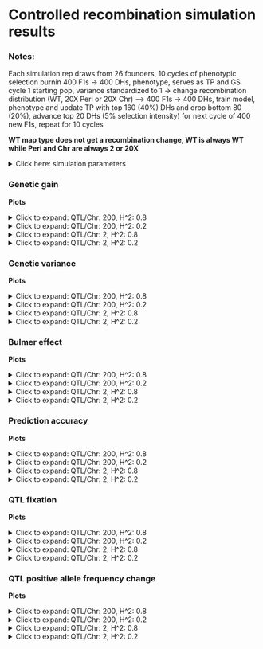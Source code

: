 Controlled recombination simulation results
================

### Notes:

Each simulation rep draws from 26 founders, 10 cycles of phenotypic
selection burnin 400 F1s -&gt; 400 DHs, phenotype, serves as TP and GS
cycle 1 starting pop, variance standardized to 1 -&gt; change
recombination distribution (WT, 20X Peri or 20X Chr) –&gt; 400 F1s -&gt;
400 DHs, train model, phenotype and update TP with top 160 (40%) DHs and
drop bottom 80 (20%), advance top 20 DHs (5% selection intensity) for
next cycle of 400 new F1s, repeat for 10 cycles

**WT map type does not get a recombination change, WT is always WT while
Peri and Chr are always 2 or 20X**

<details>
<summary>
Click here: simulation parameters
</summary>

#### Variables:

**Recombination:** WT, 2X or 20X  
**Genetic map change:** WT, Pericentromere or Chromosome  
**Repulsion:** 1:5  
**QTL type:** Random or deleterious variant **Heritability:** 0.2 or
0.8  
**QTL per Chr:** 2 or 200  
**Relationship matrix:** genomewide or causal variant

#### Load packages and data

``` r
library(tidyverse)
library(data.table)
library(kableExtra)
library(ggsci)

# anova and summary plot functions
source("https://raw.githubusercontent.com/etaagen/dissertation_chapter_4/main/Supplementary_1/master_functions/summary_stats.R")

gg <- fread("https://raw.githubusercontent.com/etaagen/dissertation_chapter_4/main/Supplementary_2/results_S2.1/f_gg.csv") %>% as.data.frame()
gv <- fread("https://raw.githubusercontent.com/etaagen/dissertation_chapter_4/main/Supplementary_2/results_S2.1/f_gv.csv") %>% as.data.frame()
pa <- fread("https://raw.githubusercontent.com/etaagen/dissertation_chapter_4/main/Supplementary_2/results_S2.1/f_pa.csv") %>% as.data.frame()
be <- fread("https://raw.githubusercontent.com/etaagen/dissertation_chapter_4/main/Supplementary_2/results_S2.1/f_be.csv") %>% as.data.frame()
# be `value` is 2-fold higher than it should be (ASR does not know how to treat VarA/GenicVarA for DH)
be$value <- be$value/2
qtl <- fread("https://raw.githubusercontent.com/etaagen/dissertation_chapter_4/main/Supplementary_2/results_S2.1/f_qtl.csv") %>% as.data.frame()
qtl_af <- fread("https://raw.githubusercontent.com/etaagen/dissertation_chapter_4/main/Supplementary_2/results_S2.1/f_qtl_af.csv") %>% as.data.frame()
```

**Data frames**

gg: population’s genetic gain  
gv: additive genetic variance of population  
pa: prediction accuracy of genomic selection  
be: Bulmer effect (varA/genicVarA)  
qtl: positive and negative effect QTL fixation ratio  
qtl\_af: change in QTL negative allele frequency, subset by small (Q1),
medium, or large (Q3) effect size

**Columns**

**rep** is 1:number of reps simulation was run  
**cycle** designates founder / burnin (0), and GS cycle 1:10  
**value** is the raw response variable measurement, (or average after
summary function, grouped by legend and cycle, of all rep)  
**Matrix** is the relationship matrix used in RRBLUP, genomewide or
causal variant  
**Pop** is the full founder set (F) or biparental (bp)  
**Recombination** is the scale of map change, 2 or 20X  
**H2** is the broad sense heritability  
**QTL** is the number of QTL per chromosome  
**QTL\_type** is R or DV, random or deleterious variant  
**Map\_Type** is the WT, Pericentromere, or Chromosome-wide change to
the genetic map, given a Recombination scale  
**Repulsion** is 1:5 representing different coupling and replusion
ratios

-   1: Additive effect signs are positive for all QTL (select against
    minor allele)

-   2: Random 2/3 of additive effect signs are positive and 1/3 are
    negative for QTL

-   3: Random 1/2 of additive effect signs are positive and 1/2 are
    negative for QTL

-   4: 1/2 of additive effect signs are positive and 1/2 are negative
    for QTL, alternating positive or negative each QTL

-   5: Random 1/3 of additive effect signs are positive and 2/3 are
    negative for QTL (most selection for minor allele)

</details>

### Genetic gain

**Plots**

<details>
<summary>
Click to expand: QTL/Chr: 200, H^2: 0.8
</summary>

![](plots_S2.1_files/figure-gfm/unnamed-chunk-1-1.png)<!-- -->![](plots_S2.1_files/figure-gfm/unnamed-chunk-1-2.png)<!-- -->

</details>
<details>
<summary>
Click to expand: QTL/Chr: 200, H^2: 0.2
</summary>

![](plots_S2.1_files/figure-gfm/unnamed-chunk-2-1.png)<!-- -->![](plots_S2.1_files/figure-gfm/unnamed-chunk-2-2.png)<!-- -->

</details>
<details>
<summary>
Click to expand: QTL/Chr: 2, H^2: 0.8
</summary>

![](plots_S2.1_files/figure-gfm/unnamed-chunk-3-1.png)<!-- -->![](plots_S2.1_files/figure-gfm/unnamed-chunk-3-2.png)<!-- -->

</details>
<details>
<summary>
Click to expand: QTL/Chr: 2, H^2: 0.2
</summary>

![](plots_S2.1_files/figure-gfm/unnamed-chunk-4-1.png)<!-- -->![](plots_S2.1_files/figure-gfm/unnamed-chunk-4-2.png)<!-- -->

</details>

### Genetic variance

**Plots**

<details>
<summary>
Click to expand: QTL/Chr: 200, H^2: 0.8
</summary>

![](plots_S2.1_files/figure-gfm/unnamed-chunk-5-1.png)<!-- -->![](plots_S2.1_files/figure-gfm/unnamed-chunk-5-2.png)<!-- -->

</details>
<details>
<summary>
Click to expand: QTL/Chr: 200, H^2: 0.2
</summary>

![](plots_S2.1_files/figure-gfm/unnamed-chunk-6-1.png)<!-- -->![](plots_S2.1_files/figure-gfm/unnamed-chunk-6-2.png)<!-- -->

</details>
<details>
<summary>
Click to expand: QTL/Chr: 2, H^2: 0.8
</summary>

![](plots_S2.1_files/figure-gfm/unnamed-chunk-7-1.png)<!-- -->![](plots_S2.1_files/figure-gfm/unnamed-chunk-7-2.png)<!-- -->

</details>
<details>
<summary>
Click to expand: QTL/Chr: 2, H^2: 0.2
</summary>

![](plots_S2.1_files/figure-gfm/unnamed-chunk-8-1.png)<!-- -->![](plots_S2.1_files/figure-gfm/unnamed-chunk-8-2.png)<!-- -->

</details>

### Bulmer effect

**Plots**
<details>
<summary>
Click to expand: QTL/Chr: 200, H^2: 0.8
</summary>

![](plots_S2.1_files/figure-gfm/unnamed-chunk-9-1.png)<!-- -->![](plots_S2.1_files/figure-gfm/unnamed-chunk-9-2.png)<!-- -->

</details>
<details>
<summary>
Click to expand: QTL/Chr: 200, H^2: 0.2
</summary>

![](plots_S2.1_files/figure-gfm/unnamed-chunk-10-1.png)<!-- -->![](plots_S2.1_files/figure-gfm/unnamed-chunk-10-2.png)<!-- -->

</details>
<details>
<summary>
Click to expand: QTL/Chr: 2, H^2: 0.8
</summary>

![](plots_S2.1_files/figure-gfm/unnamed-chunk-11-1.png)<!-- -->![](plots_S2.1_files/figure-gfm/unnamed-chunk-11-2.png)<!-- -->

</details>
<details>
<summary>
Click to expand: QTL/Chr: 2, H^2: 0.2
</summary>

![](plots_S2.1_files/figure-gfm/unnamed-chunk-12-1.png)<!-- -->![](plots_S2.1_files/figure-gfm/unnamed-chunk-12-2.png)<!-- -->

</details>

### Prediction accuracy

**Plots**

<details>
<summary>
Click to expand: QTL/Chr: 200, H^2: 0.8
</summary>

![](plots_S2.1_files/figure-gfm/unnamed-chunk-13-1.png)<!-- -->![](plots_S2.1_files/figure-gfm/unnamed-chunk-13-2.png)<!-- -->

</details>
<details>
<summary>
Click to expand: QTL/Chr: 200, H^2: 0.2
</summary>

![](plots_S2.1_files/figure-gfm/unnamed-chunk-14-1.png)<!-- -->![](plots_S2.1_files/figure-gfm/unnamed-chunk-14-2.png)<!-- -->

</details>
<details>
<summary>
Click to expand: QTL/Chr: 2, H^2: 0.8
</summary>

![](plots_S2.1_files/figure-gfm/unnamed-chunk-15-1.png)<!-- -->![](plots_S2.1_files/figure-gfm/unnamed-chunk-15-2.png)<!-- -->

</details>
<details>
<summary>
Click to expand: QTL/Chr: 2, H^2: 0.2
</summary>

![](plots_S2.1_files/figure-gfm/unnamed-chunk-16-1.png)<!-- -->![](plots_S2.1_files/figure-gfm/unnamed-chunk-16-2.png)<!-- -->

</details>

### QTL fixation

**Plots**

<details>
<summary>
Click to expand: QTL/Chr: 200, H^2: 0.8
</summary>

![](plots_S2.1_files/figure-gfm/unnamed-chunk-17-1.png)<!-- -->![](plots_S2.1_files/figure-gfm/unnamed-chunk-17-2.png)<!-- -->

</details>
<details>
<summary>
Click to expand: QTL/Chr: 200, H^2: 0.2
</summary>

![](plots_S2.1_files/figure-gfm/unnamed-chunk-18-1.png)<!-- -->![](plots_S2.1_files/figure-gfm/unnamed-chunk-18-2.png)<!-- -->

</details>
<details>
<summary>
Click to expand: QTL/Chr: 2, H^2: 0.8
</summary>

![](plots_S2.1_files/figure-gfm/unnamed-chunk-19-1.png)<!-- -->![](plots_S2.1_files/figure-gfm/unnamed-chunk-19-2.png)<!-- -->

</details>
<details>
<summary>
Click to expand: QTL/Chr: 2, H^2: 0.2
</summary>

![](plots_S2.1_files/figure-gfm/unnamed-chunk-20-1.png)<!-- -->![](plots_S2.1_files/figure-gfm/unnamed-chunk-20-2.png)<!-- -->

</details>

### QTL positive allele frequency change

**Plots**

<details>
<summary>
Click to expand: QTL/Chr: 200, H^2: 0.8
</summary>

![](plots_S2.1_files/figure-gfm/unnamed-chunk-21-1.png)<!-- -->![](plots_S2.1_files/figure-gfm/unnamed-chunk-21-2.png)<!-- -->

</details>
<details>
<summary>
Click to expand: QTL/Chr: 200, H^2: 0.2
</summary>

![](plots_S2.1_files/figure-gfm/unnamed-chunk-22-1.png)<!-- -->![](plots_S2.1_files/figure-gfm/unnamed-chunk-22-2.png)<!-- -->

</details>
<details>
<summary>
Click to expand: QTL/Chr: 2, H^2: 0.8
</summary>

![](plots_S2.1_files/figure-gfm/unnamed-chunk-23-1.png)<!-- -->![](plots_S2.1_files/figure-gfm/unnamed-chunk-23-2.png)<!-- -->

</details>
<details>
<summary>
Click to expand: QTL/Chr: 2, H^2: 0.2
</summary>

![](plots_S2.1_files/figure-gfm/unnamed-chunk-24-1.png)<!-- -->![](plots_S2.1_files/figure-gfm/unnamed-chunk-24-2.png)<!-- -->

</details>
